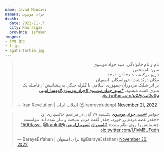 ```yaml
---
name: Javad Mousavi
nameFa: جواد موسوی
death:
  date: 2022-11-17
  city: Khorasgan
  province: Isfahan
images:
- img.jpg
- 1.jpg
- agahi-tarhim.jpg
---
```


<blockquote class="twitter-tweet"><p lang="fa" dir="rtl">نام و نام خانوادگی: سید جواد موسوی<br>سن: نامشخص<br>تاریخ درگذشت: ۲۶ آبان ۱۴۰۱<br>مکان درگذشت: خوراسگان، اصفهان<br>بر اثر شلیک مزدوران جمهوری اسلامی با گلوله جنگی به پیشانیش از فاصله یک متری کشته میشود. <a href="https://twitter.com/hashtag/%D8%B3%DB%8C%D8%AF_%D8%AC%D9%88%D8%A7%D8%AF_%D9%85%D9%88%D8%B3%D9%88%DB%8C?src=hash&amp;ref_src=twsrc%5Etfw">#سید_جواد_موسوی</a><a href="https://twitter.com/hashtag/%D8%AC%D9%88%D8%A7%D8%AF_%D9%85%D9%88%D8%B3%D9%88%DB%8C?src=hash&amp;ref_src=twsrc%5Etfw">#جواد_موسوی</a><a href="https://twitter.com/hashtag/%D9%85%D9%87%D8%B3%D8%A7_%D8%A7%D9%85%DB%8C%D9%86%DB%8C?src=hash&amp;ref_src=twsrc%5Etfw">#مهسا_امینی</a> <a href="https://t.co/p2Apcz3o6g">pic.twitter.com/p2Apcz3o6g</a></p>&mdash; Iran Revolution | انقلاب ایران (@iranrevolutionp) <a href="https://twitter.com/iranrevolutionp/status/1594781908533219328?ref_src=twsrc%5Etfw">November 21, 2022</a></blockquote> <script async src="https://platform.twitter.com/widgets.js" charset="utf-8"></script>

<blockquote class="twitter-tweet"><p lang="fa" dir="rtl">خواهر <a href="https://twitter.com/hashtag/%D8%B3%DB%8C%D8%AF_%D8%AC%D9%88%D8%A7%D8%AF_%D9%85%D9%88%D8%B3%D9%88%DB%8C?src=hash&amp;ref_src=twsrc%5Etfw">#سید_جواد_موسوی</a> یکشنبه ۲۹ آبان در مراسم خاکسپاری او؛<br>«چقدر غصه مردم رو خورد، چقدر گفت مردم بدبخت و ندار شده اند، نتوانست چشمانش را روی ظلم ببندد».<a href="https://twitter.com/hashtag/%D8%A7%D8%B5%D9%81%D9%87%D8%A7%D9%86?src=hash&amp;ref_src=twsrc%5Etfw">#اصفهان</a> <a href="https://twitter.com/hashtag/%D9%85%D9%87%D8%B3%D8%A7_%D8%A7%D9%85%DB%8C%D9%86%DB%8C?src=hash&amp;ref_src=twsrc%5Etfw">#مهسا_امینی</a> <a href="https://twitter.com/1500tasvir?ref_src=twsrc%5Etfw">@1500tasvir</a> <a href="https://twitter.com/IranIntl?ref_src=twsrc%5Etfw">@IranIntl</a> <a href="https://t.co/U1vM6UFqdn">pic.twitter.com/U1vM6UFqdn</a></p>&mdash; BarayeEsfahan | برای اصفهان (@BarayeEsfahan) <a href="https://twitter.com/BarayeEsfahan/status/1594326280656556035?ref_src=twsrc%5Etfw">November 20, 2022</a></blockquote> <script async src="https://platform.twitter.com/widgets.js" charset="utf-8"></script>